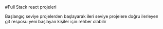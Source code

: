 #Full Stack react projeleri 

Başlangıç seviye projelerden başlayarak ileri seviye projelere doğru ilerleyen git resposu yeni başlayan kişiler için rehber olabilir
